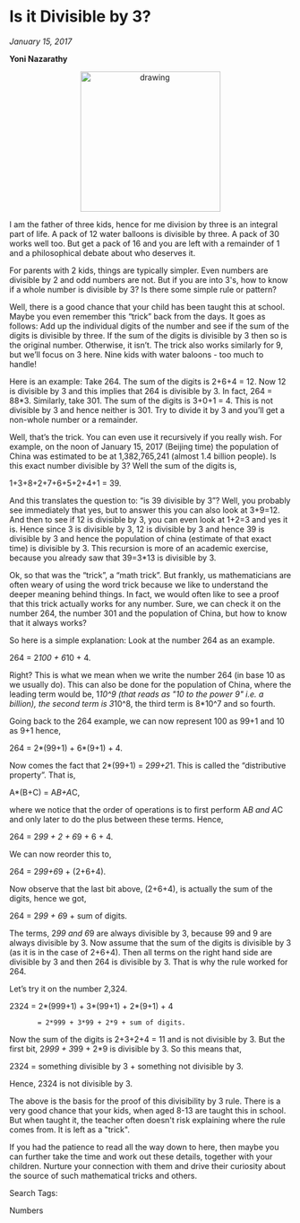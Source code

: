 # Is it Divisible by 3?
*January 15, 2017*


**Yoni Nazarathy**

<center>
 <img class = "blog-inline-image" src="https://es-app.com/assets/7fnxAN.png"" alt="drawing" width="250px"/>
</center> 

I am the father of three kids, hence for me division by three is an integral part of life. A pack of 12 water balloons is divisible by three. A pack of 30 works well too. But get a pack of 16 and you are left with a remainder of 1 and a philosophical debate about who deserves it.

 

For parents with 2 kids, things are typically simpler. Even numbers are divisible by 2 and odd numbers are not. But if you are into 3's, how to know if a whole number is divisible by 3? Is there some simple rule or pattern?

 

Well, there is a good chance that your child has been taught this at school. Maybe you even remember this “trick” back from the days. It goes as follows: Add up the individual digits of the number and see if the sum of the digits is divisible by three. If the sum of the digits is divisible by 3 then so is the original number. Otherwise, it isn’t. The trick also works similarly for 9, but we’ll focus on 3 here. Nine kids with water baloons - too much to handle!

 

Here is an example: Take 264. The sum of the digits is 2+6+4 = 12. Now 12 is divisible by 3 and this implies that 264 is divisible by 3. In fact, 264 = 88*3. Similarly, take 301. The sum of the digits is 3+0+1 = 4. This is not divisible by 3 and hence neither is 301. Try to divide it by 3 and you’ll get a non-whole number or a remainder.

 

Well, that’s the trick. You can even use it recursively if you really wish. For example, on the noon of January 15, 2017 (Beijing time) the population of China was estimated to be at 1,382,765,241 (almost 1.4 billion people). Is this exact number divisible by 3? Well the sum of the digits is,

 

1+3+8+2+7+6+5+2+4+1 = 39.

 

And this translates the question to: “is 39 divisible by 3”? Well, you probably see immediately that yes, but to answer this you can also look at 3+9=12. And then to see if 12 is divisible by 3, you can even look at 1+2=3 and yes it is. Hence since 3 is divisible by 3, 12 is divisible by 3 and hence 39 is divisible by 3 and hence the population of china (estimate of that exact time) is divisible by 3. This recursion is more of an academic exercise, because you already saw that 39=3*13 is divisible by 3.

 

Ok, so that was the “trick”, a “math trick”. But frankly, us mathematicians are often weary of using the word trick because we like to understand the deeper meaning behind things. In fact, we would often like to see a proof that this trick actually works for any number. Sure, we can check it on the number 264, the number 301 and the population of China, but how to know that it always works?

 

So here is a simple explanation: Look at the number 264 as an example.

 

264 = 2*100 + 6*10 + 4.

 

Right? This is what we mean when we write the number 264 (in base 10 as we usually do). This can also be done for the population of China, where the leading term would be, 1*10^9 (that reads as "10 to the power 9" i.e. a billion), the second term is 3*10^8, the third term is 8*10^7 and so fourth. 

 

Going back to the 264 example, we can now represent 100 as 99+1 and 10 as 9+1 hence,

 

264 = 2*(99+1) + 6*(9+1) + 4.

 

Now comes the fact that 2*(99+1) = 2*99+2*1. This is called the “distributive property”. That is,

 

A*(B+C) = A*B+A*C,

 

where we notice that the order of operations is to first perform A*B and A*C and only later to do the plus between these terms. Hence,

 

264 = 2*99 + 2 + 6*9 + 6 + 4.

 

We can now reorder this to,

 

264 = 2*99+6*9 + (2+6+4).

 

Now observe that the last bit above, (2+6+4), is actually the sum of the digits, hence we got,

 

264 = 2*99 + 6*9 + sum of digits.

 

The terms, 2*99 and 6*9 are always divisible by 3,  because 99 and 9 are always divisible by 3. Now assume that the sum of the digits is divisible by 3 (as it is in the case of 2+6+4). Then all terms on the right hand side are divisible by 3 and then 264 is divisible by 3. That is why the rule worked for 264.

 

Let’s try it on the number 2,324.

 

2324 = 2*(999+1) + 3*(99+1) + 2*(9+1) + 4

           = 2*999 + 3*99 + 2*9 + sum of digits.

 

Now the sum of the digits is 2+3+2+4 = 11 and is not divisible by 3. But the first bit, 2*999 + 3*99 + 2*9 is divisible by 3. So this means that,

 

2324 =  something divisible by 3 + something not divisible by 3.

 

Hence, 2324 is not divisible by 3.

 

The above is the basis for the proof of this divisibility by 3 rule. There is a very good chance that your kids, when aged 8-13 are taught this in school. But when taught it, the teacher often doesn't risk explaining where the rule comes from. It is left as a "trick".

 

If you had the patience to read all the way down to here, then maybe you can further take the time and work out these details, together with your children. Nurture your connection with them and drive their curiosity about the source of such mathematical tricks and others.

Search Tags:

Numbers

